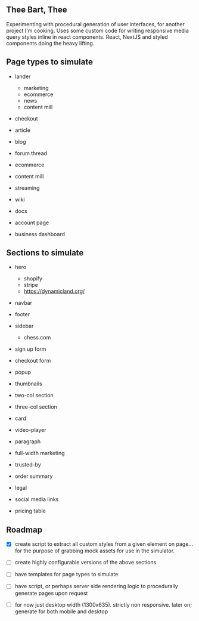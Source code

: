 ## Thee Bart, Thee

Experimenting with procedural generation of user interfaces, for another project I'm cooking. 
Uses some custom code for writing responsive media query styles inline in react components. 
React, NextJS and styled components doing the heavy lifting.

## Page types to simulate
* lander
  * marketing
  * ecommerce
  * news
  * content mill

* checkout
* article
* blog
* forum thread
* ecommerce
* content mill
* streaming
* wiki 
* docs 
* account page
* business dashboard

## Sections to simulate
* hero
  * shopify
  * stripe
  * https://dynamicland.org/

* navbar
* footer
* sidebar
  * chess.com 
* sign up form
* checkout form
* popup
* thumbnails
* two-col section
* three-col section
* card 
* video-player
* paragraph
* full-width marketing
* trusted-by
* order summary
* legal
* social media links
* pricing table

## Roadmap 
- [x] create script to extract all custom styles from a given element on page... for the purpose of grabbing mock assets for use in the simulator.
- [ ] create highly configurable versions of the above sections
- [ ] have templates for page types to simulate
- [ ] have script, or perhaps server side rendering logic to procedurally generate pages upon request
- [ ] for now just desktop width (1300x635). strictly non responsive. later on; generate for both mobile and desktop


